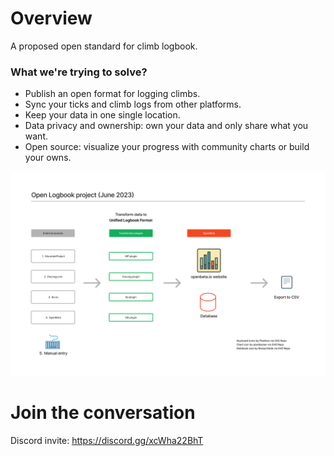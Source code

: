 # Overview
A proposed open standard for climb logbook.

### What we're trying to solve?
- Publish an open format for logging climbs.
- Sync your ticks and climb logs from other platforms.
- Keep your data in one single location.
- Data privacy and ownership: own your data and only share what you want.
- Open source: visualize your progress with community charts or build your owns.

![Flow diagram](./open-logbook-overview.png)

# Join the conversation
Discord invite: https://discord.gg/xcWha22BhT
